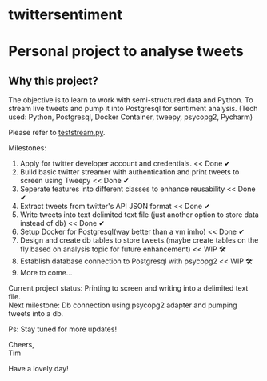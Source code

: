 # twittersentiment
<h1>Personal project to analyse tweets</h1>

<h2>Why this project?</h2>
<p>The objective is to learn to work with semi-structured data and Python. To stream live tweets and pump it into Postgresql for sentiment analysis. (Tech used: Python, Postgresql, Docker Container, tweepy, psycopg2, Pycharm)

Please refer to <a href="https://github.com/imtimwong/twittersentiment/blob/feature1/teststream.py">teststream.py</a>.

Milestones: 
1. Apply for twitter developer account and credentials. << Done &#10004;
2. Build basic twitter streamer with authentication and print tweets to screen using Tweepy << Done &#10004;
3. Seperate features into different classes to enhance reusability << Done &#10004;
4. Extract tweets from twitter's API JSON format << Done &#10004;
5. Write tweets into text delimited text file (just another option to store data instead of db) << Done &#10004;
6. Setup Docker for Postgresql(way better than a vm imho) << Done &#10004;
7. Design and create db tables to store tweets.(maybe create tables on the fly based on analysis topic for future enhancement) << WIP &#128736;
8. Establish database connection to Postgresql with psycopg2 << WIP &#128736;
9. More to come...


Current project status: Printing to screen and writing into a delimited text file.<br>
Next milestone: Db connection using psycopg2 adapter and pumping tweets into a db.

Ps: Stay tuned for more updates! 


Cheers,<br>
Tim

Have a lovely day! </p>
